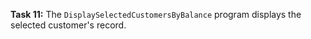 **Task 11:**  The `DisplaySelectedCustomersByBalance` program displays the selected customer's record.